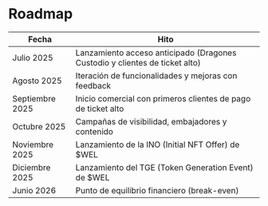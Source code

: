 # Roadmap

| Fecha                                                                     | Hito                                                                        |
|---------------------------------------------------------------------------|-----------------------------------------------------------------------------|
| Julio 2025                                                                | Lanzamiento acceso anticipado (Dragones Custodio y clientes de ticket alto) |
| Agosto 2025                                                               | Iteración de funcionalidades y mejoras con feedback                         |
| Septiembre 2025                                                           | Inicio comercial con primeros clientes de pago de ticket alto               |
| Octubre 2025                                                              | Campañas de visibilidad, embajadores y contenido                            |
| Noviembre 2025                                                            | Lanzamiento de la INO (Initial NFT Offer) de $WEL                           |
| Diciembre 2025                                                            | Lanzamiento del TGE (Token Generation Event) de $WEL                        |
| Junio 2026                                                                | Punto de equilibrio financiero (break-even)                                 |
